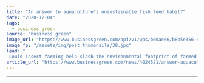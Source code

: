 ```yaml
---
title: "An answer to aquaculture's unsustainable fish feed habit?"
date: "2020-12-04"
tags: 
  - business green
source: "business green"
image_url: "https://www.businessgreen.com/api/v1/wps/b00ae66/b8b5e356-4e68-46f1-b55b-60f10fc131b3/3/fishing-net-185x114.jpg"
image_fp: "/assets/img/post_thumbnails/38.jpg"
lead: "
 Could insect farming help slash the environmental footprint of farmed fish? ..."
article_url: "https://www.businessgreen.com/news/4024521/answer-aquaculture-unsustainable-fish-feed-habit"
---
```


---
